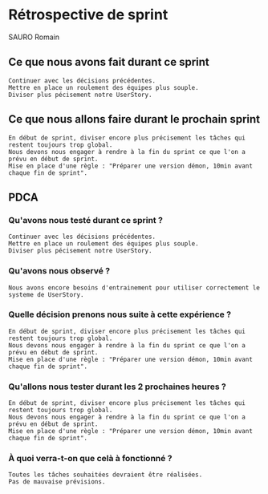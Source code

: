 # Rétrospective de sprint

SAURO Romain

## Ce que nous avons fait durant ce sprint
	Continuer avec les décisions précédentes.
	Mettre en place un roulement des équipes plus souple.
    Diviser plus pécisement notre UserStory.

## Ce que nous allons faire durant le prochain sprint
	En début de sprint, diviser encore plus précisement les tâches qui restent toujours trop global.
	Nous devons nous engager à rendre à la fin du sprint ce que l'on a prévu en début de sprint.
	Mise en place d'une règle : "Préparer une version démon, 10min avant chaque fin de sprint".

## PDCA 
### Qu'avons nous testé durant ce sprint ?
	Continuer avec les décisions précédentes.
	Mettre en place un roulement des équipes plus souple.
    Diviser plus pécisement notre UserStory.

### Qu'avons nous observé ?
	Nous avons encore besoins d'entrainement pour utiliser correctement le systeme de UserStory.

### Quelle décision prenons nous suite à cette expérience ?
	En début de sprint, diviser encore plus précisement les tâches qui restent toujours trop global.
	Nous devons nous engager à rendre à la fin du sprint ce que l'on a prévu en début de sprint.
	Mise en place d'une règle : "Préparer une version démon, 10min avant chaque fin de sprint".

### Qu'allons nous tester durant les 2 prochaines heures ?
	En début de sprint, diviser encore plus précisement les tâches qui restent toujours trop global.
	Nous devons nous engager à rendre à la fin du sprint ce que l'on a prévu en début de sprint.
	Mise en place d'une règle : "Préparer une version démon, 10min avant chaque fin de sprint".

### À quoi verra-t-on que celà à fonctionné ?
	Toutes les tâches souhaitées devraient être réalisées.
	Pas de mauvaise prévisions.